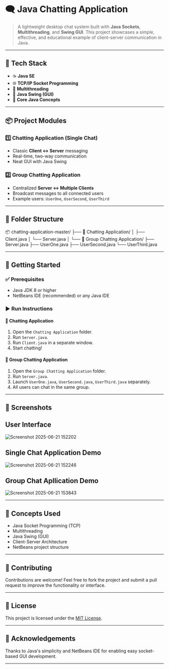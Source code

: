 # 🗨️ Java Chatting Application

> A lightweight desktop chat system built with **Java Sockets**, **Multithreading**, and **Swing GUI**. This project showcases a simple, effective, and educational example of client-server communication in Java.

---

## 🔧 Tech Stack

- ☕ **Java SE**
- 🌐 **TCP/IP Socket Programming**
- 🧵 **Multithreading**
- 🎨 **Java Swing (GUI)**
- 🧠 **Core Java Concepts**

---

## 📦 Project Modules

### 1️⃣ Chatting Application (Single Chat)
- Classic **Client ↔ Server** messaging
- Real-time, two-way communication
- Neat GUI with Java Swing

### 2️⃣ Group Chatting Application
- Centralized **Server ↔ Multiple Clients**
- Broadcast messages to all connected users
- Example users: `UserOne`, `UserSecond`, `UserThird`

---

## 📁 Folder Structure

📦 chatting-application-master/
├── 📁 Chatting Application/
│ ├── Client.java
│ └── Server.java
│
└── 📁 Group Chatting Application/
├── Server.java
├── UserOne.java
├── UserSecond.java
└── UserThird.java

---

## 🚀 Getting Started

### ✅ Prerequisites
- Java JDK 8 or higher
- NetBeans IDE (recommended) or any Java IDE

### ▶️ Run Instructions

#### 🔹 Chatting Application
1. Open the `Chatting Application` folder.
2. Run `Server.java`.
3. Run `Client.java` in a separate window.
4. Start chatting!

#### 🔹 Group Chatting Application
1. Open the `Group Chatting Application` folder.
2. Run `Server.java`.
3. Launch `UserOne.java`, `UserSecond.java`, `UserThird.java` separately.
4. All users can chat in the same group.

---

## 📸 Screenshots


## User Interface
  
![Screenshot 2025-06-21 152202](https://github.com/user-attachments/assets/ba70cd38-bfeb-409f-9388-db35200ceb25)


 ## Single Chat Application Demo
  
![Screenshot 2025-06-21 152246](https://github.com/user-attachments/assets/29f8fa59-ffe4-49f8-a041-8e09dccbcb69)


## Group Chat Apllication Demo
  
![Screenshot 2025-06-21 153843](https://github.com/user-attachments/assets/64615065-dd28-4fcf-a9eb-1a21d28926c2)




---

## 🧠 Concepts Used

- Java Socket Programming (TCP)
- Multithreading
- Java Swing (GUI)
- Client-Server Architecture
- NetBeans project structure

---

## 🤝 Contributing

Contributions are welcome! Feel free to fork the project and submit a pull request to improve the functionality or interface.

---

## 📄 License

This project is licensed under the [MIT License](LICENSE).

---

## 🙌 Acknowledgements

Thanks to Java's simplicity and NetBeans IDE for enabling easy socket-based GUI development.

---

